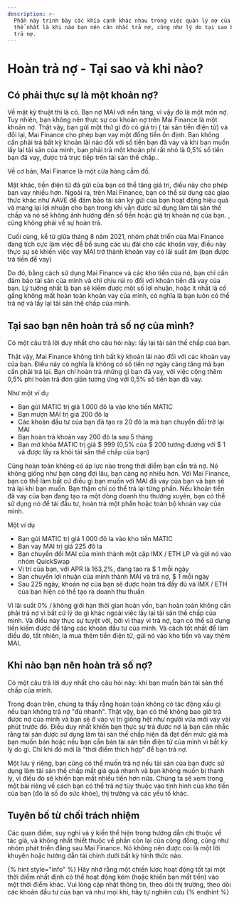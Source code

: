 ```yaml
---
description: >-
  Phần này trình bày các khía cạnh khác nhau trong việc quản lý nợ của bạn, cụ
  thể nhất là khi nào bạn nên cân nhắc trả nợ, cũng như lý do tại sao bạn nên
  trả nợ.
---
```


# Hoàn trả nợ - Tại sao và khi nào?

## Có phải thực sự là một khoản nợ?

Về mặt kỹ thuật thì là có. Bạn nợ MAI với nền tảng, vì vậy đó là một món nợ. Tuy nhiên, bạn không nên thực sự coi khoản nợ trên Mai Finance là một khoản nợ. Thật vậy, bạn gửi một thứ gì đó có giá trị \( tài sản tiền điện tử\) và đổi lại, Mai Finance cho phép bạn vay một đồng tiền ổn định. Bạn không cần phải trả bất kỳ khoản lãi nào đối với số tiền bạn đã vay và khi bạn muốn lấy lại tài sản của mình, bạn phải trả một khoản phí rất nhỏ là 0,5% số tiền bạn đã vay, được trả trực tiếp trên tài sản thế chấp..

Về cơ bản, Mai Finance là một cửa hàng cầm đồ.

Mặt khác, tiền điện tử đã gửi của bạn có thể tăng giá trị, điều này cho phép bạn vay nhiều hơn. Ngoài ra, trên Mai Finance, bạn có thể sử dụng các giao thức khác như AAVE để đảm bảo tài sản ký gửi của bạn hoạt động hiệu quả và mang lại lợi nhuận cho bạn trong khi vẫn được sử dụng làm tài sản thế chấp và nó sẽ không ảnh hưởng đến số tiền hoặc giá trị khoản nợ của bạn. , cũng không phải về sự hoàn trả.

Cuối cùng, kể từ giữa tháng 8 năm 2021, nhóm phát triển của Mai Finance đang tích cực làm việc để bổ sung các ưu đãi cho các khoản vay, điều này thực sự sẽ khiến việc vay MAI trở thành khoản vay có lãi suất âm \(bạn được trả tiền để vay\)

Do đó, bằng cách sử dụng Mai Finance và các kho tiền của nó, bạn chỉ cần đảm bảo tài sản của mình và chỉ chịu rủi ro đối với khoản tiền đã vay của bạn. Lý tưởng nhất là bạn sẽ kiếm được một số lợi nhuận, hoặc ít nhất là cố gắng không mất hoàn toàn khoản vay của mình, có nghĩa là bạn luôn có thể trả nợ và lấy lại tài sản thế chấp của mình.

## Tại sao bạn nên hoàn trả số nợ của mình?

Có một câu trả lời duy nhất cho câu hỏi này: lấy lại tài sản thế chấp của bạn.

Thật vậy, Mai Finance không tính bất kỳ khoản lãi nào đối với các khoản vay của bạn. Điều này có nghĩa là không có số tiền nợ ngày càng tăng mà bạn cần phải trả lại. Bạn chỉ hoàn trả những gì bạn đã vay, với việc cộng thêm 0,5% phí hoàn trả đơn giản tương ứng với 0,5% số tiền bạn đã vay.

Như một ví dụ 

* Bạn gửi MATIC trị giá 1.000 đô la vào kho tiền MATIC 
* Bạn mượn MAI trị giá 200 đô la 
* Các khoản đầu tư của bạn đã tạo ra 20 đô la mà bạn chuyển đổi trở lại MAI 
* Bạn hoàn trả khoản vay 200 đô la sau 5 tháng 
* Bạn mở khóa MATIC trị giá $ 999 \(0,5% của $ 200 tương đương với $ 1 và được lấy ra khỏi tài sản thế chấp của bạn\)

Cũng hoàn toàn không có áp lực nào trong thời điểm bạn cần trả nợ. Nó không giống như bạn càng đợi lâu, bạn càng nợ nhiều hơn. Với Mai Finance, bạn có thể làm bất cứ điều gì bạn muốn với MAI đã vay của bạn và bạn sẽ trả lại khi bạn muốn. Bạn thậm chí có thể trả lại từng phần. Nếu khoản tiền đã vay của bạn đang tạo ra một dòng doanh thu thường xuyên, bạn có thể sử dụng nó để tái đầu tư, hoàn trả một phần hoặc toàn bộ khoản vay của mình.

Một ví dụ

* Bạn gửi MATIC trị giá 1.000 đô la vào kho tiền MATIC 
* Bạn vay MAI trị giá 225 đô la 
* Bạn chuyển đổi MAI của mình thành một cặp IMX / ETH LP và gửi nó vào nhóm QuickSwap 
* Vị trí của bạn, với APR là 163,2%, đang tạo ra $ 1 mỗi ngày 
* Bạn chuyển lợi nhuận của mình thành MAI và trả nợ, $ 1 mỗi ngày 
* Sau 225 ngày, khoản nợ của bạn sẽ được hoàn trả đầy đủ và IMX / ETH của bạn hiện có thể tạo ra doanh thu thuần

Vì lãi suất 0% / không giới hạn thời gian hoàn vốn, bạn hoàn toàn không cần phải trả nợ vì bất cứ lý do gì khác ngoài việc lấy lại tài sản thế chấp của mình. Và điều này thực sự tuyệt vời, bởi vì thay vì trả nợ, bạn có thể sử dụng tiền kiếm được để tăng các khoản đầu tư của mình. Và cách tốt nhất để làm điều đó, tất nhiên, là mua thêm tiền điện tử, gửi nó vào kho tiền và vay thêm MAI.

## Khi nào bạn nên hoàn trả số nợ?

Có một câu trả lời duy nhất cho câu hỏi này: khi bạn muốn bán tài sản thế chấp của mình. 

Trong đoạn trên, chúng ta thấy rằng hoàn toàn không có tác động xấu gì nếu bạn không trả nợ "đủ nhanh". Thật vậy, bạn có thể không bao giờ trả được nợ của mình và bạn sẽ ở vào vị trí giống hệt như người vừa mới vay vài phút trước đó. Điều duy nhất khiến bạn thực sự trả được nợ là bạn cân nhắc rằng tài sản được sử dụng làm tài sản thế chấp hiện đã đạt đến mức giá mà bạn muốn bán hoặc nếu bạn cần bán tài sản tiền điện tử của mình vì bất kỳ lý do gì. Chỉ khi đó mới là "thời điểm thích hợp" để bạn trả nợ. 

Một lưu ý riêng, bạn cũng có thể muốn trả nợ nếu tài sản của bạn được sử dụng làm tài sản thế chấp mất giá quá nhanh và bạn không muốn bị thanh lý, vì điều đó sẽ khiến bạn mất nhiều tiền hơn nữa. Chúng ta sẽ xem trong một bài  riêng về cách bạn có thể trả nợ tùy thuộc vào tình hình của kho tiền của bạn \(đó là số đo sức khỏe\), thị trường và các yếu tố khác.

## Tuyên bố từ chối trách nhiệm

Các quan điểm, suy nghĩ và ý kiến ​​thể hiện trong hướng dẫn chỉ thuộc về tác giả, và không nhất thiết thuộc về phần còn lại của cộng đồng, cũng như nhóm phát triển đằng sau Mai Finance. Nó không nên được coi là một lời khuyên hoặc hướng dẫn tài chính dưới bất kỳ hình thức nào.

{% hint style="info" %}
Hãy nhớ rằng một chiến lược hoạt động tốt tại một thời điểm nhất định có thể hoạt động kém \(hoặc khiến bạn mất tiền\) vào một thời điểm khác. Vui lòng cập nhật thông tin, theo dõi thị trường, theo dõi các khoản đầu tư của bạn và như mọi khi, hãy tự nghiên cứu 
{% endhint %}



